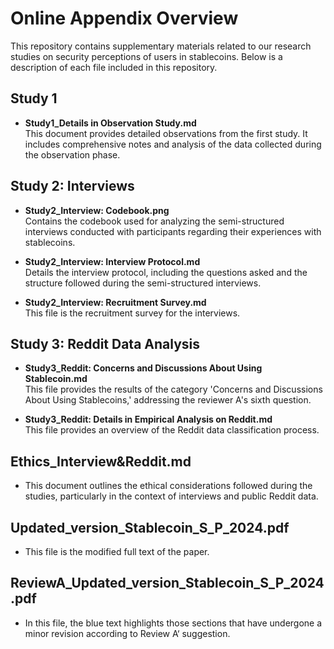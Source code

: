 # Online Appendix Overview

This repository contains supplementary materials related to our research studies on security perceptions of users in stablecoins. Below is a description of each file included in this repository.

## Study 1
- **Study1_Details in Observation Study.md**  
  This document provides detailed observations from the first study. It includes comprehensive notes and analysis of the data collected during the observation phase.

## Study 2: Interviews
- **Study2_Interview: Codebook.png**  
  Contains the codebook used for analyzing the semi-structured interviews conducted with participants regarding their experiences with stablecoins.

- **Study2_Interview: Interview Protocol.md**  
  Details the interview protocol, including the questions asked and the structure followed during the semi-structured interviews.

- **Study2_Interview: Recruitment Survey.md**  
  This file is the recruitment survey for the interviews. 

## Study 3: Reddit Data Analysis
- **Study3_Reddit: Concerns and Discussions About Using Stablecoin.md**  
  This file provides the results of the category 'Concerns and Discussions About Using Stablecoins,' addressing the reviewer A's sixth question.
  
- **Study3_Reddit: Details in Empirical Analysis on Reddit.md**  
  This file provides an overview of the Reddit data classification process.

## Ethics_Interview&Reddit.md
- This document outlines the ethical considerations followed during the studies, particularly in the context of interviews and public Reddit data.

## Updated_version_Stablecoin_S_P_2024.pdf
- This file is the modified full text of the paper.

## ReviewA_Updated_version_Stablecoin_S_P_2024.pdf
- In this file, the blue text highlights those sections that have undergone a minor revision according to Review A‘ suggestion.
